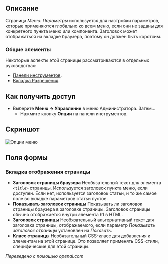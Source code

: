 <!-- Filename: Help4.x:Menus:_Options / Display title: Меню: Опции -->

## Описание

Страница *Меню: Параметры* используется для настройки параметров, которые применяются глобально ко всем меню, если они не заданы для конкретного пункта меню или компонента. Заголовок может отображаться на вкладке браузера, поэтому он должен быть коротким.

### Общие элементы

Некоторые аспекты этой страницы рассматриваются в отдельных руководствах:

* [Панели инструментов](jdocmanual?article=help/common-elements/toolbars).
* [Вкладка Разрешения](jdocmanual?article=help/common-elements/edit-permissions).

## Как получить доступ

- Выберите **Меню → Управление** в меню Администратора. Затем...
  - Нажмите кнопку **Опции** на панели инструментов.

## Скриншот

![Опции меню](../../../ru/images/menus/menu-options-page-display-tab.png)

## Поля формы

### Вкладка отображения страницы

- **Заголовок страницы браузера** Необязательный текст для элемента `<title>` страницы.
  Используется заголовок пункта меню, если доступен. Если нет, используется заголовок статьи, и то же самое поле во вкладке параметров статьи пустое.
- **Показывать заголовок страницы** Показывать ли заголовок страницы браузера
  в заголовке страницы. Заголовок страницы обычно отображается
  внутри элемента h1 в HTML.
- **Заголовок страницы** Необязательный альтернативный текст для заголовка страницы, отображаемого,
  если параметр *Показывать заголовок страницы* установлен на *Показать*.
- **Класс страницы** Необязательный CSS-класс для добавления к элементам на этой странице.
  Это позволяет применять CSS-стили, специфические для этой страницы.

*Переведено с помощью openai.com*

